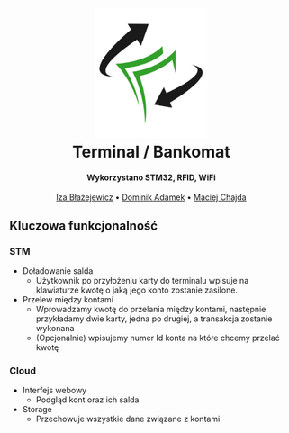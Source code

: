<h1 align="center">
  <img src="Logo.png" width="200">
  <br>
  Terminal / Bankomat
  <br>
</h1>

<h4 align="center">Wykorzystano STM32, RFID, WiFi </h4>

<p align="center">
  <a href="#">Iza Błażejewicz</a> •
  <a href="#">Dominik Adamek</a> •
  <a href="#">Maciej Chajda</a>
</p>

## Kluczowa funkcjonalność

### STM
* Doładowanie salda
  - Użytkownik po przyłożeniu karty do terminalu wpisuje na klawiaturze kwotę o jaką jego konto zostanie zasilone.
* Przelew między kontami
  - Wprowadzamy kwotę do przelania między kontami, następnie przykładamy dwie karty, jedna po drugiej, a transakcja zostanie wykonana
  - (Opcjonalnie) wpisujemy numer Id konta na które chcemy przelać kwotę
  
### Cloud
* Interfejs webowy
  - Podgląd kont oraz ich salda
* Storage
  - Przechowuje wszystkie dane związane z kontami
